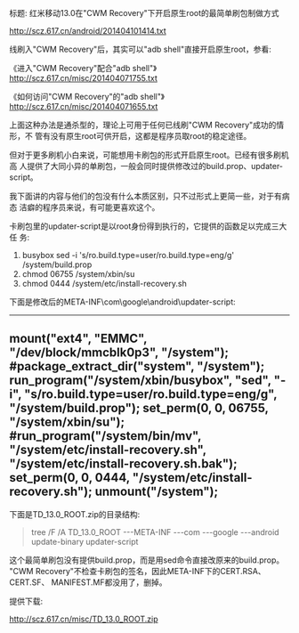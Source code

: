 标题: 红米移动13.0在"CWM Recovery"下开启原生root的最简单刷包制做方式

http://scz.617.cn/android/201404101414.txt

线刷入"CWM Recovery"后，其实可以"adb shell"直接开启原生root，参看:

《进入"CWM Recovery"配合"adb shell"》
http://scz.617.cn/misc/201404071755.txt

《如何访问"CWM Recovery"的"adb shell"》
http://scz.617.cn/misc/201404071655.txt

上面这种办法是通杀型的，理论上可用于任何已线刷"CWM Recovery"成功的情形，不
管有没有原生root可供开启，这都是程序员取root的稳定途径。

但对于更多刷机小白来说，可能想用卡刷包的形式开启原生root。已经有很多刷机高
人提供了大同小异的单刷包，一般会同时提供修改过的build.prop、updater-script。

我下面讲的内容与他们的包没有什么本质区别，只不过形式上更简一些，对于有病态
洁癖的程序员来说，有可能更喜欢这个。

卡刷包里的updater-script是以root身份得到执行的，它提供的函数足以完成三大任
务:

1) busybox sed -i 's/ro.build.type=user/ro.build.type=eng/g' /system/build.prop
2) chmod 06755 /system/xbin/su
3) chmod 0444 /system/etc/install-recovery.sh

下面是修改后的META-INF\com\google\android\updater-script:

--------------------------------------------------------------------------
mount("ext4", "EMMC", "/dev/block/mmcblk0p3", "/system");
#package_extract_dir("system", "/system");
run_program("/system/xbin/busybox", "sed", "-i", "s/ro.build.type=user/ro.build.type=eng/g", "/system/build.prop");
set_perm(0, 0, 06755, "/system/xbin/su");
#run_program("/system/bin/mv", "/system/etc/install-recovery.sh", "/system/etc/install-recovery.sh.bak");
set_perm(0, 0, 0444, "/system/etc/install-recovery.sh");
unmount("/system");
--------------------------------------------------------------------------

下面是TD_13.0_ROOT.zip的目录结构:

> tree /F /A TD_13.0_ROOT
\---META-INF
    \---com
        \---google
            \---android
                    update-binary
                    updater-script

这个最简单刷包没有提供build.prop，而是用sed命令直接改原来的build.prop。
"CWM Recovery"不检查卡刷包的签名，因此META-INF下的CERT.RSA、CERT.SF、
MANIFEST.MF都没用了，删掉。

提供下载:

http://scz.617.cn/misc/TD_13.0_ROOT.zip
